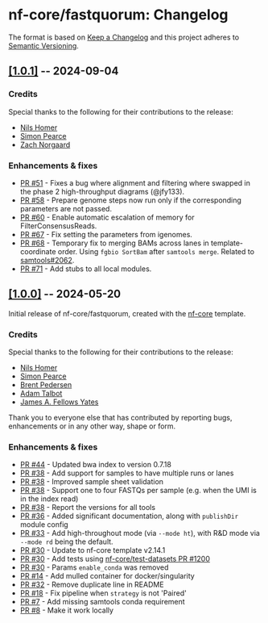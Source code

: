 # nf-core/fastquorum: Changelog

The format is based on [Keep a Changelog](https://keepachangelog.com/en/1.0.0/)
and this project adheres to [Semantic Versioning](https://semver.org/spec/v2.0.0.html).

## [[1.0.1]](https://github.com/nf-core/fastquorum/releases/tag/1.0.1) -- 2024-09-04

### Credits

Special thanks to the following for their contributions to the release:

- [Nils Homer](https://github.com/nh13)
- [Simon Pearce](https://github.com/SPPearce)
- [Zach Norgaard](https://github.com/znorgaard)

### Enhancements & fixes

- [PR #51](https://github.com/nf-core/fastquorum/pull/51) - Fixes a bug where alignment and filtering where swapped in the phase 2 high-throughput diagrams (@jfy133).
- [PR #58](https://github.com/nf-core/fastquorum/pull/58) - Prepare genome steps now run only if the corresponding parameters are not passed.
- [PR #60](https://github.com/nf-core/fastquorum/pull/60) - Enable automatic escalation of memory for FilterConsensusReads.
- [PR #67](https://github.com/nf-core/fastquorum/pull/67) - Fix setting the parameters from igenomes.
- [PR #68](https://github.com/nf-core/fastquorum/pull/68) - Temporary fix to merging BAMs across lanes in template-coordinate order. Using `fgbio SortBam` after `samtools merge`. Related to [samtools#2062](https://github.com/samtools/samtools/pull/2062).
- [PR #71](https://github.com/nf-core/fastquorum/pull/71) - Add stubs to all local modules.

## [[1.0.0]](https://github.com/nf-core/fastquorum/releases/tag/1.0.0) -- 2024-05-20

Initial release of nf-core/fastquorum, created with the [nf-core](https://nf-co.re/) template.

### Credits

Special thanks to the following for their contributions to the release:

- [Nils Homer](https://github.com/nh13)
- [Simon Pearce](https://github.com/SPPearce)
- [Brent Pedersen](https://github.com/brentp)
- [Adam Talbot](https://github.com/adamrtalbot)
- [James A. Fellows Yates](https://github.com/jfy133)

Thank you to everyone else that has contributed by reporting bugs, enhancements or in any other way, shape or form.

### Enhancements & fixes

- [PR #44](https://github.com/nf-core/fastquorum/pull/38) - Updated bwa index to version 0.7.18
- [PR #38](https://github.com/nf-core/fastquorum/pull/38) - Add support for samples to have multiple runs or lanes
- [PR #38](https://github.com/nf-core/fastquorum/pull/38) - Improved sample sheet validation
- [PR #38](https://github.com/nf-core/fastquorum/pull/38) - Support one to four FASTQs per sample (e.g. when the UMI is in the index read)
- [PR #38](https://github.com/nf-core/fastquorum/pull/38) - Report the versions for all tools
- [PR #36](https://github.com/nf-core/fastquorum/pull/36) - Added significant documentation, along with `publishDir` module config
- [PR #33](https://github.com/nf-core/fastquorum/pull/33) - Add high-throughout mode (via `--mode ht`), with R&D mode via `--mode rd` being the default.
- [PR #30](https://github.com/nf-core/fastquorum/pull/30) - Update to nf-core template v2.14.1
- [PR #30](https://github.com/nf-core/fastquorum/pull/30) - Add tests using [nf-core/test-datasets PR #1200](https://github.com/nf-core/test-datasets/pull/1200)
- [PR #30](https://github.com/nf-core/fastquorum/pull/30) - Params `enable_conda` was removed
- [PR #14](https://github.com/nf-core/fastquorum/pull/14) - Add mulled container for docker/singularity
- [PR #32](https://github.com/nf-core/fastquorum/pull/32) - Remove duplicate line in README
- [PR #18](https://github.com/nf-core/fastquorum/pull/18) - Fix pipeline when `strategy` is not 'Paired'
- [PR #7](https://github.com/nf-core/fastquorum/pull/7) - Add missing samtools conda requirement
- [PR #8](https://github.com/nf-core/fastquorum/pull/8) - Make it work locally
